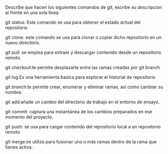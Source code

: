 Describe que hacen los siguientes comandos de git, escribe su descripcion al frente en una sola linea.

git status: Este comando se usa para obtener el estado actual del repositorio

git clone: este comando se usa para clonar o copiar dicho repositorio en un nuevo directorio.

git pull: se emplea para extraer y descargar contenido desde un repositorio remoto.

git checkout:te permite desplazarte entre las ramas creadas por git branch

git log:Es una herramienta basica para explorar el historial de repositorio

git branch:te permite crear, enumerar y eliminar ramas, así como cambiar su nombre. 

git add:añade un cambio del directorio de trabajo en el entorno de ensayo.

git commit: captura una instantánea de los cambios preparados en ese momento del proyecto.

git push: se usa para cargar contenido del repositorio local a un repositorio remoto

git merge:se utiliza para fusionar uno o más ramas dentro de la rama que tienes activa.
